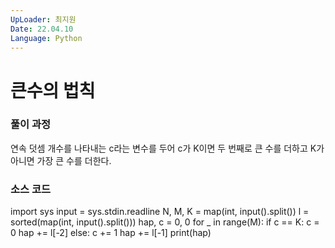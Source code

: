 ```yaml
---
UpLoader: 최지원 
Date: 22.04.10
Language: Python
---
```


# 큰수의 법칙

 
  

### 풀이 과정  
연속 덧셈 개수를 나타내는 c라는 변수를 두어 c가 K이면 두 번째로 큰 수를 더하고 K가 아니면 가장 큰 수를 더한다.


### 소스 코드
import sys
input = sys.stdin.readline
N, M, K = map(int, input().split())
l = sorted(map(int, input().split()))
hap, c = 0, 0
for _ in range(M):
    if c == K:
        c = 0
        hap += l[-2]
    else:
        c += 1
        hap += l[-1]
print(hap)

